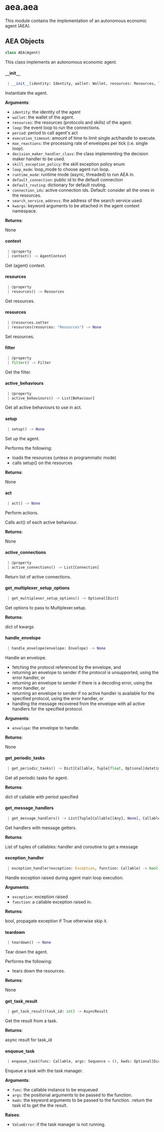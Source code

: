 <a name="aea.aea"></a>
# aea.aea

This module contains the implementation of an autonomous economic agent (AEA).

<a name="aea.aea.AEA"></a>
## AEA Objects

```python
class AEA(Agent)
```

This class implements an autonomous economic agent.

<a name="aea.aea.AEA.__init__"></a>
#### `__`init`__`

```python
 | __init__(identity: Identity, wallet: Wallet, resources: Resources, loop: Optional[AbstractEventLoop] = None, period: float = 0.05, execution_timeout: float = 0, max_reactions: int = 20, decision_maker_handler_class: Optional[Type[DecisionMakerHandler]] = None, skill_exception_policy: ExceptionPolicyEnum = ExceptionPolicyEnum.propagate, connection_exception_policy: ExceptionPolicyEnum = ExceptionPolicyEnum.propagate, loop_mode: Optional[str] = None, runtime_mode: Optional[str] = None, default_connection: Optional[PublicId] = None, default_routing: Optional[Dict[PublicId, PublicId]] = None, connection_ids: Optional[Collection[PublicId]] = None, search_service_address: str = DEFAULT_SEARCH_SERVICE_ADDRESS, **kwargs, ,) -> None
```

Instantiate the agent.

**Arguments**:

- `identity`: the identity of the agent
- `wallet`: the wallet of the agent.
- `resources`: the resources (protocols and skills) of the agent.
- `loop`: the event loop to run the connections.
- `period`: period to call agent's act
- `execution_timeout`: amount of time to limit single act/handle to execute.
- `max_reactions`: the processing rate of envelopes per tick (i.e. single loop).
- `decision_maker_handler_class`: the class implementing the decision maker handler to be used.
- `skill_exception_policy`: the skill exception policy enum
- `loop_mode`: loop_mode to choose agent run loop.
- `runtime_mode`: runtime mode (async, threaded) to run AEA in.
- `default_connection`: public id to the default connection
- `default_routing`: dictionary for default routing.
- `connection_ids`: active connection ids. Default: consider all the ones in the resources.
- `search_service_address`: the address of the search service used.
- `kwargs`: keyword arguments to be attached in the agent context namespace.

**Returns**:

None

<a name="aea.aea.AEA.context"></a>
#### context

```python
 | @property
 | context() -> AgentContext
```

Get (agent) context.

<a name="aea.aea.AEA.resources"></a>
#### resources

```python
 | @property
 | resources() -> Resources
```

Get resources.

<a name="aea.aea.AEA.resources"></a>
#### resources

```python
 | @resources.setter
 | resources(resources: "Resources") -> None
```

Set resources.

<a name="aea.aea.AEA.filter"></a>
#### filter

```python
 | @property
 | filter() -> Filter
```

Get the filter.

<a name="aea.aea.AEA.active_behaviours"></a>
#### active`_`behaviours

```python
 | @property
 | active_behaviours() -> List[Behaviour]
```

Get all active behaviours to use in act.

<a name="aea.aea.AEA.setup"></a>
#### setup

```python
 | setup() -> None
```

Set up the agent.

Performs the following:

- loads the resources (unless in programmatic mode)
- calls setup() on the resources

**Returns**:

None

<a name="aea.aea.AEA.act"></a>
#### act

```python
 | act() -> None
```

Perform actions.

Calls act() of each active behaviour.

**Returns**:

None

<a name="aea.aea.AEA.active_connections"></a>
#### active`_`connections

```python
 | @property
 | active_connections() -> List[Connection]
```

Return list of active connections.

<a name="aea.aea.AEA.get_multiplexer_setup_options"></a>
#### get`_`multiplexer`_`setup`_`options

```python
 | get_multiplexer_setup_options() -> Optional[Dict]
```

Get options to pass to Multiplexer.setup.

**Returns**:

dict of kwargs

<a name="aea.aea.AEA.handle_envelope"></a>
#### handle`_`envelope

```python
 | handle_envelope(envelope: Envelope) -> None
```

Handle an envelope.

- fetching the protocol referenced by the envelope, and
- returning an envelope to sender if the protocol is unsupported, using the error handler, or
- returning an envelope to sender if there is a decoding error, using the error handler, or
- returning an envelope to sender if no active handler is available for the specified protocol, using the error handler, or
- handling the message recovered from the envelope with all active handlers for the specified protocol.

**Arguments**:

- `envelope`: the envelope to handle.

**Returns**:

None

<a name="aea.aea.AEA.get_periodic_tasks"></a>
#### get`_`periodic`_`tasks

```python
 | get_periodic_tasks() -> Dict[Callable, Tuple[float, Optional[datetime.datetime]]]
```

Get all periodic tasks for agent.

**Returns**:

dict of callable with period specified

<a name="aea.aea.AEA.get_message_handlers"></a>
#### get`_`message`_`handlers

```python
 | get_message_handlers() -> List[Tuple[Callable[[Any], None], Callable]]
```

Get handlers with message getters.

**Returns**:

List of tuples of callables: handler and coroutine to get a message

<a name="aea.aea.AEA.exception_handler"></a>
#### exception`_`handler

```python
 | exception_handler(exception: Exception, function: Callable) -> bool
```

Handle exception raised during agent main loop execution.

**Arguments**:

- `exception`: exception raised
- `function`: a callable exception raised in.

**Returns**:

bool, propagate exception if True otherwise skip it.

<a name="aea.aea.AEA.teardown"></a>
#### teardown

```python
 | teardown() -> None
```

Tear down the agent.

Performs the following:

- tears down the resources.

**Returns**:

None

<a name="aea.aea.AEA.get_task_result"></a>
#### get`_`task`_`result

```python
 | get_task_result(task_id: int) -> AsyncResult
```

Get the result from a task.

**Returns**:

async result for task_id

<a name="aea.aea.AEA.enqueue_task"></a>
#### enqueue`_`task

```python
 | enqueue_task(func: Callable, args: Sequence = (), kwds: Optional[Dict[str, Any]] = None) -> int
```

Enqueue a task with the task manager.

**Arguments**:

- `func`: the callable instance to be enqueued
- `args`: the positional arguments to be passed to the function.
- `kwds`: the keyword arguments to be passed to the function.
:return the task id to get the the result.

**Raises**:

- `ValueError`: if the task manager is not running.

